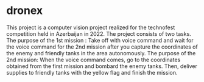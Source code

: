 # dronex
This project is a computer vision project realized for the technofest competition held in Azerbaijan in 2022. The project consists of two tasks.  The purpose of the 1st mission : Take off with voice command and wait for the voice command for the 2nd mission after you capture the coordinates of the enemy and friendly tanks in the area autonomously.  The purpose of the 2nd mission: When the voice command comes, go to the coordinates obtained from the first mission and bombard the enemy tanks. Then, deliver supplies to friendly tanks with the yellow flag and finish the mission.
